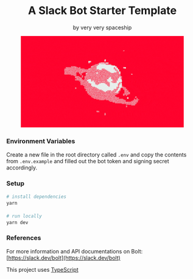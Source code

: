 <h1 align="center">
A Slack Bot Starter Template
</h1>
<p align="center">by very very spaceship</p>

<p align="center">
<img src="./.github/cover.gif" width="85%" />
</p>

### Environment Variables
Create a new file in the root directory called `.env` and copy
the contents from `.env.example` and filled out the bot token and
signing secret accordingly.

### Setup
```bash
# install dependencies
yarn

# run locally
yarn dev
```

### References

For more information and API documentations on Bolt: [https://slack.dev/bolt](https://slack.dev/bolt)

This project uses [TypeScript](https://www.typescriptlang.org/)
